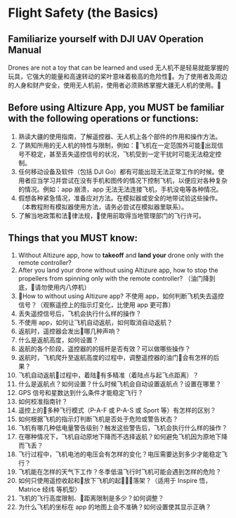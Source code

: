 # Flight Safety (the Basics)

## Familiarize yourself with DJI UAV Operation Manual

Drones are not a toy that can be learned and used
无人机不是轻易就能掌握的玩具，它强大的能量和高速转动的桨叶意味着极高的危险性。为了使用者及周边的人身和财产安全，使用无人机前，使用者必须熟练掌握大疆无人机的使用。

## Before using Altizure App, you MUST be familiar with the following operations or functions:

1. 熟读大疆的使用指南，了解遥控器、无人机上各个部件的作用和操作方法。
2. 了熟知所用的无人机的特性与限制，例如：飞机在一定范围外可能出现信号不稳定，甚至丢失遥控信号的状况，飞机受到一定干扰时可能无法稳定控制。
3. 任何移动设备及软件（包括 DJI Go）都有可能出现无法正常工作的时候。使用者应当学习并尝试在没有手机和图传的情况下控制飞机，以便应对各种复杂的情况。例如：app 崩溃，app 无法无法连接飞机，手机没电等各种情况。
4. 假想各种紧急情况，准备应对方法。在模拟器或安全的地带试验这些操作。（本教程附有模拟器使用方法，请务必尝试在模拟器里联系）。
5. 了解当地政策和法律法规，使用前取得当地管理部门的飞行许可。

## Things that you MUST know:

1. Without Altizure app, how to **takeoff** and **land your** drone only with the remote controller? 
2. After you land your drone without using Altizure app, how to stop the propellers from spinning only with the remote controller?
（油门降到底，请勿使用内八停机）
3. How to without using Altizure app?
不使用 app，如何判断飞机失去遥控信号？（观察遥控上的指示灯变化，比使用 app 更可靠）
4. 丢失遥控信号后，飞机会执行什么样的操作？
5. 不使用 app，如何让飞机自动返航，如何取消自动返航？
6. 返航时，遥控器会发出哪几种声响？
7. 什么是返航高度，如何设置？
8. 返航的各个阶段，遥控器的的摇杆是否有效？可以做哪些操作？
9. 返航时，飞机爬升至返航高度的过程中，调整遥控器的油门会有怎样的后果？
10. 飞机自动返航过程中，着陆有多精准（着陆点与起飞点距离）？
11. 什么是返航点？如何设置？什么时候飞机会自动设置返航点？设置在哪里？
12. GPS 信号和星数达到什么条件才能稳定飞行？
13. 如何校准指南针？
14. 遥控上的多种飞行模式（P-A-F 或 P-A-S 或 Sport 等）有怎样的区别？
15. 如何根据飞机的指示灯判断飞机是否处于危险或警告状态？
16. 飞机有哪几种低电量警告级别？触发这些警告后，飞机会执行什么样的操作？
17. 在哪种情况下，飞机自动原地下降而不选择返航？如何避免飞机因为原地下降而飞丢？
18. 飞行过程中，飞机电池的电压会有怎样的变化？电压需要达到多少才能稳定飞行？
19. 飞机能在怎样的天气下工作？冬季低温飞行时飞机可能会遇到怎样的危险？
20. 如何只使用遥控收起和放下飞机的起落架？（适用于 Inspire 悟，Matrice 经纬 等机型）
21. 飞机的飞行高度限制、距离限制是多少？如何调整？
22. 为什么飞机的坐标在 app 的地图上会不准确？如何设置使其显示正确？

